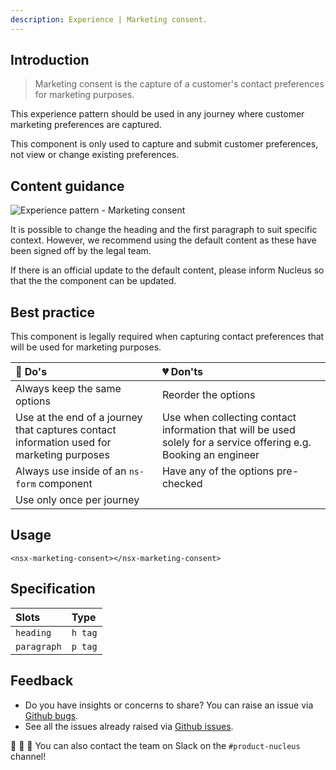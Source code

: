 ```yaml
---
description: Experience | Marketing consent.
---
```


## Introduction

> Marketing consent is the capture of a customer's contact preferences for marketing purposes.

This experience pattern should be used in any journey where customer marketing preferences are captured.

This component is only used to capture and submit customer preferences, not view or change existing preferences.

## Content guidance

![Experience pattern - Marketing consent](https://user-images.githubusercontent.com/28779/77073146-b6e3d300-69e6-11ea-99a1-fc5a131fcef6.png)

It is possible to change the heading and the first paragraph to suit specific context. However, we recommend using the default content as these have been signed off by the legal team.

If there is an official update to the default content, please inform Nucleus so that the the component can be updated.

## Best practice

This component is legally required when capturing contact preferences that will be used for marketing purposes.

| 💚 Do's | 💔 Don'ts |
| :--- | :--- |
| Always keep the same options | Reorder the options |
| Use at the end of a journey that captures contact information used for marketing purposes | Use when collecting contact information that will be used solely for a service offering e.g. Booking an engineer |
| Always use inside of an `ns-form` component | Have any of the options pre-checked |
| Use only once per journey |  |

## Usage

```markup
<nsx-marketing-consent></nsx-marketing-consent>
```

## Specification

| Slots | Type |
| :--- | :--- |
| `heading` | `h tag` |
| `paragraph` | `p tag` |


## Feedback

* Do you have insights or concerns to share? You can raise an issue via [Github bugs](https://github.com/ConnectedHomes/nucleus/issues/new?assignees=&labels=Bug&template=a--bug-report.md&title=[bug]%20[nsx-marketing-consent]).
* See all the issues already raised via [Github issues](https://github.com/connectedHomes/nucleus/issues?utf8=%E2%9C%93&q=is%3Aopen+is%3Aissue+label%3ABug+[nsx-marketing-consent]).

💩 🎉 🦄 You can also contact the team on Slack on the `#product-nucleus` channel!
